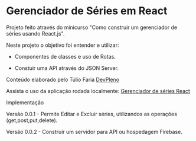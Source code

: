 # Gerenciador de Séries em React

Projeto feito através do minicurso "Como construir um gerenciador de séries usando React.js".

Neste projeto o objetivo foi entender e utilizar:

- Componentes de classes e uso de Rotas.

- Constuir uma API através do JSON Server.

Conteúdo elaborado pelo Túlio Faria [DevPleno](https://www.devpleno.com/seriereactjs-aulas/)

Assista o uso da aplicação rodada localmente: [Gerenciador de séries React](https://youtu.be/6wY9imKOdjE)

Implementação

Versão 0.0.1 - Permite Editar e Excluir séries, utilizandos as operações (get,post,put,delete).

Versão 0.0.2 - Construir um servidor para API ou hospedagem Firebase.
